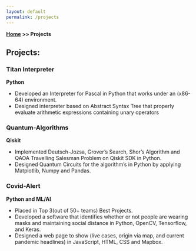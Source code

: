 ```yaml
---
layout: default
permalink: /projects
---
```

**[Home](/) >> Projects**

## Projects:

<div class="card">
  <h3>Titan Interpreter</h3>
  <p><b>Python</b></p>
  <ul>
    <li>Developed an Interpreter for Pascal in Python
that works under an (x86-64) environment.</li>
    <li>Designed interpreter based on Abstract Syntax Tree that properly evaluate arithmetic expressions containing unary operators</li>
  </ul>
  <a href="https://github.com/shreeshjha/Titan-Interpreter"><span class="card-link-spanner"></span></a>
</div>

<div class="card">
  <h3>Quantum-Algorithms</h3>
  <p><b>Qiskit</b></p>
  <ul>
    <li>Implemented Deutsch-Jozsa, Grover’s Search,
Shor’s Algorithm and QAOA Travelling Salesman Problem on Qiskit SDK in Python.</li>
    <li>Designed Quantum Circuits for the algorithm’s
in Python by applying Matplotlib, Numpy and
Pandas.</li>
  </ul>
  <a href="https://github.com/shreeshjha/Quantum-Algorithms"><span class="card-link-spanner"></span></a>
</div>

<div class="card">
  <h3>Covid-Alert</h3>
  <p><b>Python and ML/AI</b></p>
  <ul>
    <li> Placed in Top 3(out of 50+ teams) Best
Projects.</li>
    <li>Developed a software that identifies whether
or not people are wearing masks and maintaining social distance in Python, OpenCV,
Tensorflow, and Keras.</li>
    <li>Designed a web page to show (live cases, origin via map, and current pandemic headlines)
in JavaScript, HTML, CSS and Mapbox.
</li>
  </ul>
  <a href="https://github.com/shreeshjha/Covid-Alert"><span class="card-link-spanner"></span></a>
</div>

